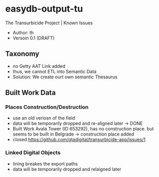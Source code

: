 # easydb-output-tu
The Transurbicide Project | Known Issues
- Author: th
- Versoin 0.1 (DRAFT)




## Taxonomy
- no Getty AAT Link added
- thus, we cannot ETL into Semantic Data
- Solution: We create ourt own semantic Thesaurus

## Built Work Data
### Places Construction/Destruction 
- use an old veriosn of the field
- data will be temporarily dropped and re-aligned later -> DONE
- Built Work Avala Tower (ID 653292), has no construction place. but seems to be built in Belgrade -> construction place added
- closed https://github.com/gtadigital/transurbicide-app/issues/1

### Linked Digital Objects
- lining breakes the export paths 
- data will be temporarily dropped and relaigned later

